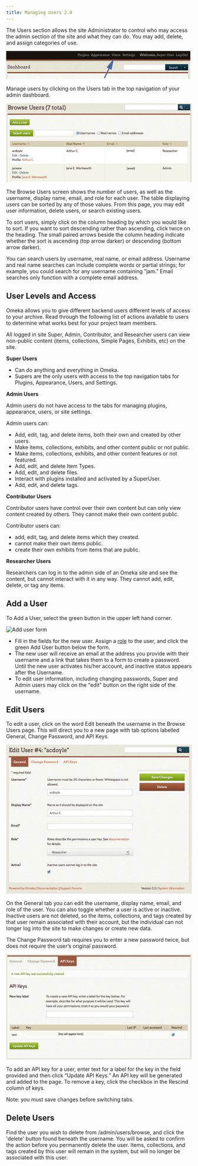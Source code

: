 ```yaml
---
title: Managing Users 2.0
---
```


The Users section allows the site Administrator to control who may access the admin section of the site and what they can do. You may add, delete, and assign categories of use.

![Arrow points to ](/doc_files/Usersnav.png)

Manage users by clicking on the Users tab in the top navigation of your admin dashboard.

![Browse users](/doc_files/Usersbrowse.png)

The Browse Users screen shows the number of users, as well as the username, display name, email, and role for each user. The table displaying users can be sorted by any of those values. From this page, you may edit user information, delete users, or search existing users.

To sort users, simply click on the column heading by which you would like to sort. If you want to sort descending rather than ascending, click twice on the heading. The small paired arrows beside the column heading indicate whether the sort is ascending (top arrow darker) or descending (bottom arrow darker).

You can search users by username, real name, or email address. Username and real name searches can include complete words or partial strings; for example, you could search for any username containing “jam.” Email searches only function with a complete email address.

User Levels and Access
------------------------------------------------------------

Omeka allows you to give different backend users different levels of access to your archive. Read through the following list of actions available to users to determine what works best for your project team members.

All logged in site Super, Admin, Contributor, and Researcher users can view non-public content (items, collections, Simple Pages, Exhibits, etc) on the site.

**Super Users**  

-   Can do anything and everything in Omeka.
-   Supers are the only users with access to the top navigation tabs for Plugins, Appearance, Users, and Settings. 

**Admin Users**  

Admin users do not have access to the tabs for managing plugins, appearance, users, or site settings.

Admin users can:

- Add, edit, tag, and delete items, both their own and created by other users.  
- Make items, collections, exhibits, and other content public or not public.  
- Make items, collections, exhibits, and other content features or not featured.
- Add, edit, and delete Item Types. 
- Add, edit, and delete files.
- Interact with plugins installed and activated by a SuperUser.
- Add, edit, and delete tags. 

**Contributor Users**   

Contributor users have control over their own content but can only view content created by others. They cannot make their own content public. 

Contributor users can:  
- add, edit, tag, and delete items which they created.
- cannot make their own items public.
- create their own exhibits from items that are public.

**Researcher Users**

Researchers can log in to the admin side of an Omeka site and see the content, but cannot interact with it in any way. They cannot add, edit, delete, or tag any items. 

Add a User
-------------------------------------------------------------

To Add a User, select the green button in the upper left hand corner.

![Add user form](../doc_files/Usersaddnew.png)


-   Fill in the fields for the new user. Assign a [role](/User_Roles.md) to the user, and click the green Add User button below the form. 
-   The new user will receive an email at the address you provide with their username and a link that takes them to a form to create a password. Until the new user activates his/her account, and inactive status appears after the Username.
-   To edit user information, including changing passwords, Super and Admin users may click on the "edit" button on the right side of the username.

Edit Users
----------------------------------------------------------------
To edit a user, click on the word Edit beneath the username in the Browse Users page. This will direct you to a new page with tab options labelled General, Change Password, and API Keys.

![Edit User form](/doc_files/UserEdit.png)

On the General tab you can edit the username, display name, email, and role of the user. You can also toggle whether a user is active or inactive. Inactive users are not deleted, so the items, collections, and tags created by that user remain associated with their account, but the individual can not longer log into the site to make changes or create new data.

The Change Password tab requires you to enter a new password twice, but does not require the user’s original password.

![User API form](/doc_files/Usapi.png)

To add an API key for a user, enter text for a label for the key in the field provided and then click “Update API Keys.” An API key will be generated and added to the page. To remove a key, click the checkbox in the Rescind column of keys.

Note: you must save changes before switching tabs.

Delete Users
----------------------------------------------------------------

Find the user you wish to delete from /admin/users/browse, and click the 'delete' button found beneath the username. You will be asked to confirm the action before you permanently delete the user. Items, collections, and tags created by this user will remain in the system, but will no longer be associated with this user.
